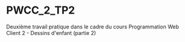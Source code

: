 # PWCC_2_TP2
Deuxième travail pratique dans le cadre du cours Programmation Web Client 2 - Dessins d'enfant (partie 2)
